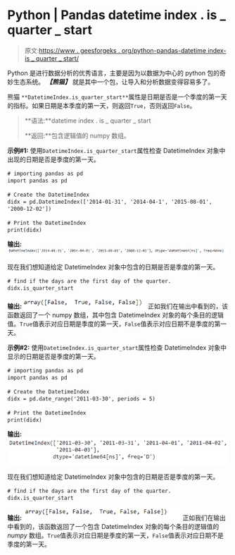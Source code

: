 # Python | Pandas datetime index . is _ quarter _ start

> 原文:[https://www . geesforgeks . org/python-pandas-datetime index-is _ quarter _ start/](https://www.geeksforgeeks.org/python-pandas-datetimeindex-is_quarter_start/)

Python 是进行数据分析的优秀语言，主要是因为以数据为中心的 python 包的奇妙生态系统。 ***【熊猫】*** 就是其中一个包，让导入和分析数据变得容易多了。

熊猫 `**DatetimeIndex.is_quarter_start**`属性是日期是否是一个季度的第一天的指标。如果日期是本季度的第一天，则返回`True`，否则返回`False`。

> **语法:**datetime index . is _ quarter _ start
> 
> **返回:**包含逻辑值的 numpy 数组。

**示例#1:** 使用`DatetimeIndex.is_quarter_start`属性检查 DatetimeIndex 对象中出现的日期是否是季度的第一天。

```
# importing pandas as pd
import pandas as pd

# Create the DatetimeIndex
didx = pd.DatetimeIndex(['2014-01-31', '2014-04-1', '2015-08-01', '2000-12-02'])

# Print the DatetimeIndex
print(didx)
```

**输出:**
![](img/c427c588f5751a9bad7d6136bd244df8.png)

现在我们想知道给定 DatetimeIndex 对象中包含的日期是否是季度的第一天。

```
# find if the days are the first day of the quarter.
didx.is_quarter_start
```

**输出:**
![](img/a57bc3f63efb9f94a7af49b26713e3d4.png)
正如我们在输出中看到的，该函数返回了一个 numpy 数组，其中包含 DatetimeIndex 对象的每个条目的逻辑值。`True`值表示对应日期是季度的第一天，`False`值表示对应日期不是季度的第一天。

**示例#2:** 使用`DatetimeIndex.is_quarter_start`属性检查 DatetimeIndex 对象中显示的日期是否是季度的第一天。

```
# importing pandas as pd
import pandas as pd

# Create the DatetimeIndex
didx = pd.date_range('2011-03-30', periods = 5)

# Print the DatetimeIndex
print(didx)
```

**输出:**
![](img/a9a327cf36006440d6fefe69c59efde6.png)

现在我们想知道给定 DatetimeIndex 对象中包含的日期是否是季度的第一天。

```
# find if the days are the first day of the quarter.
didx.is_quarter_start
```

**输出:**
![](img/0e068974702618441686e2d7b029f101.png)
正如我们在输出中看到的，该函数返回了一个包含 DatetimeIndex 对象的每个条目的逻辑值的 *numpy* 数组。`True`值表示对应日期是季度的第一天，`False`值表示对应日期不是季度的第一天。